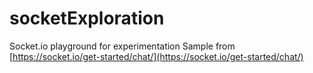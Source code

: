 # socketExploration
Socket.io playground for experimentation
Sample from [https://socket.io/get-started/chat/](https://socket.io/get-started/chat/)